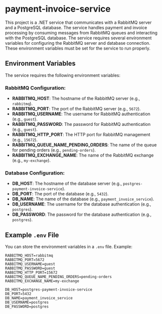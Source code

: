 # payment-invoice-service

This project is a .NET service that communicates with a RabbitMQ server and a PostgreSQL database. The service handles payment and invoice processing by consuming messages from RabbitMQ queues and interacting with the PostgreSQL database. The service requires several environment variables for configuring the RabbitMQ server and database connection. These environment variables must be set for the service to run properly.

## Environment Variables

The service requires the following environment variables:

### RabbitMQ Configuration:
- **RABBITMQ_HOST**: The hostname of the RabbitMQ server (e.g., `rabbitmq`).
- **RABBITMQ_PORT**: The port of the RabbitMQ server (e.g., `5672`).
- **RABBITMQ_USERNAME**: The username for RabbitMQ authentication (e.g., `guest`).
- **RABBITMQ_PASSWORD**: The password for RabbitMQ authentication (e.g., `guest`).
- **RABBITMQ_HTTP_PORT**: The HTTP port for RabbitMQ management (e.g., `15672`).
- **RABBITMQ_QUEUE_NAME_PENDING_ORDERS**: The name of the queue for pending orders (e.g., `pending-orders`).
- **RABBITMQ_EXCHANGE_NAME**: The name of the RabbitMQ exchange (e.g., `my-exchange`).

### Database Configuration:
- **DB_HOST**: The hostname of the database server (e.g., `postgres-payment-invoice-service`).
- **DB_PORT**: The port of the database (e.g., `5432`).
- **DB_NAME**: The name of the database (e.g., `payment_invoice_service`).
- **DB_USERNAME**: The username for the database authentication (e.g., `postgres`).
- **DB_PASSWORD**: The password for the database authentication (e.g., `postgres`).

## Example `.env` File

You can store the environment variables in a `.env` file. Example:

```dotenv
RABBITMQ_HOST=rabbitmq
RABBITMQ_PORT=5672
RABBITMQ_USERNAME=guest
RABBITMQ_PASSWORD=guest
RABBITMQ_HTTP_PORT=15672
RABBITMQ_QUEUE_NAME_PENDING_ORDERS=pending-orders
RABBITMQ_EXCHANGE_NAME=my-exchange

DB_HOST=postgres-payment-invoice-service
DB_PORT=5432
DB_NAME=payment_invoice_service
DB_USERNAME=postgres
DB_PASSWORD=postgres
